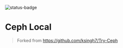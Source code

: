 ![status-badge](https://img.shields.io/badge/status-WIP-yellow)

# Ceph Local
> Forked from https://github.com/ksingh7/Try-Ceph